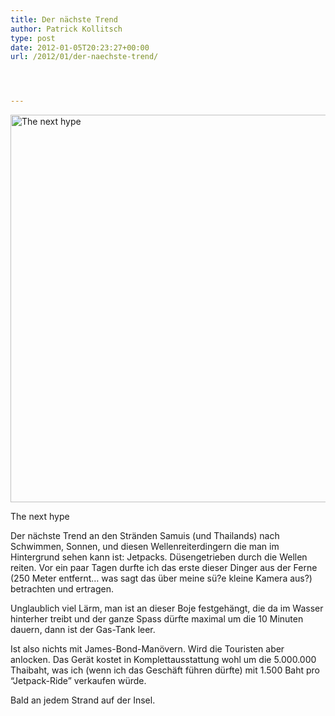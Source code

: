 ```yaml
---
title: Der nächste Trend
author: Patrick Kollitsch
type: post
date: 2012-01-05T20:23:27+00:00
url: /2012/01/der-naechste-trend/




---
```

<div class="media image">
  <a href="http://www.flickr.com/photos/schreibblogade/6612652141/" title="The next hype by Patrick Kollitsch, on Flickr"><img src="//farm8.staticflickr.com/7004/6612652141_394910e7d8_z.jpg" width="620" alt="The next hype" /></a></p> 
  
  <p>
    The next hype
  </p>
</div>

Der nächste Trend an den Stränden Samuis (und Thailands) nach Schwimmen, Sonnen, und diesen Wellenreiterdingern die man im Hintergrund sehen kann ist: Jetpacks. Düsengetrieben durch die Wellen reiten. Vor ein paar Tagen durfte ich das erste dieser Dinger aus der Ferne (250 Meter entfernt&#8230; was sagt das über meine sü?e kleine Kamera aus?) betrachten und ertragen. 

Unglaublich viel Lärm, man ist an dieser Boje festgehängt, die da im Wasser hinterher treibt und der ganze Spass dürfte maximal um die 10 Minuten dauern, dann ist der Gas-Tank leer. 

Ist also nichts mit James-Bond-Manövern. Wird die Touristen aber anlocken. Das Gerät kostet in Komplettausstattung wohl um die 5.000.000 Thaibaht, was ich (wenn ich das Geschäft führen dürfte) mit 1.500 Baht pro &#8220;Jetpack-Ride&#8221; verkaufen würde. 

Bald an jedem Strand auf der Insel.
